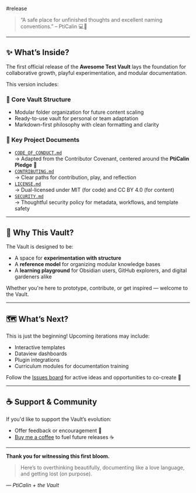 #release




>“A safe place for unfinished thoughts and excellent naming conventions.” – PtiCalin 💻💖

---

## ✨ What’s Inside?

The first official release of the **Awesome Test Vault** lays the foundation for collaborative growth, playful experimentation, and modular documentation.

This version includes:

### 📁 Core Vault Structure

- Modular folder organization for future content scaling
- Ready-to-use vault for personal or team adaptation
- Markdown-first philosophy with clean formatting and clarity

### 📜 Key Project Documents

- [`CODE_OF_CONDUCT.md`](https://github.com/PtiCalin/Awesome-Test-Vault/blob/main/CODE_OF_CONDUCT.md)  
  → Adapted from the Contributor Covenant, centered around the **PtiCalin Pledge** 🧡  
- [`CONTRIBUTING.md`](https://github.com/PtiCalin/Awesome-Test-Vault/blob/main/CONTRIBUTING.md)  
  → Clear paths for contribution, play, and reflection  
- [`LICENSE.md`](https://github.com/PtiCalin/Awesome-Test-Vault/blob/main/LICENSE.md)  
  → Dual-licensed under MIT (for code) and CC BY 4.0 (for content)  
- [`SECURITY.md`](https://github.com/PtiCalin/Awesome-Test-Vault/blob/main/SECURITY.md)  
  → Thoughtful security policy for metadata, workflows, and template safety

---

## 🧪 Why This Vault?

The Vault is designed to be:
- A space for **experimentation with structure**
- A **reference model** for organizing modular knowledge bases
- A **learning playground** for Obsidian users, GitHub explorers, and digital gardeners alike

Whether you're here to prototype, contribute, or get inspired — welcome to the Vault.

---

## 🗺️ What’s Next?

This is just the beginning! Upcoming iterations may include:
- Interactive templates
- Dataview dashboards
- Plugin integrations
- Curriculum modules for documentation training

Follow the [Issues board](https://github.com/PtiCalin/Awesome-Test-Vault/issues) for active ideas and opportunities to co-create 🌟

---

## ☕ Support & Community

If you'd like to support the Vault’s evolution:  
- Offer feedback or encouragement 🙌  
- [Buy me a coffee](https://buymeacoffee.com/pticalindop) to fuel future releases ☕  

---

**Thank you for witnessing this first bloom.**  
>Here’s to overthinking beautifully, documenting like a love language, and getting lost (on purpose).

— *PtiCalin + the Vault*
